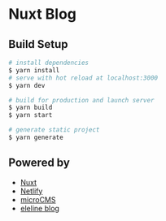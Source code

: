 # Nuxt Blog

## Build Setup

```bash
# install dependencies
$ yarn install
# serve with hot reload at localhost:3000
$ yarn dev

# build for production and launch server
$ yarn build
$ yarn start

# generate static project
$ yarn generate
```

## Powered by

- [Nuxt](https://ja.nuxtjs.org/)
- [Netlify](https://www.netlify.com/)
- [microCMS](https://microcms.io/)
- [eleline blog](https://github.com/eleline/Blog)